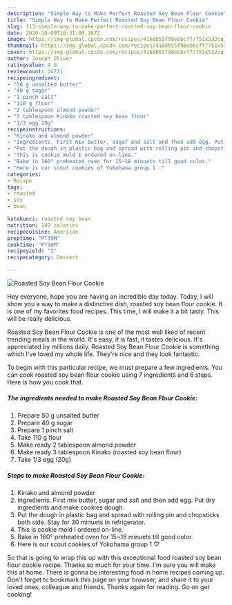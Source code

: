 ```yaml
---
description: "Simple Way to Make Perfect Roasted Soy Bean Flour Cookie"
title: "Simple Way to Make Perfect Roasted Soy Bean Flour Cookie"
slug: 113-simple-way-to-make-perfect-roasted-soy-bean-flour-cookie
date: 2020-10-09T18:31:00.387Z
image: https://img-global.cpcdn.com/recipes/4168b55f98ebbcff/751x532cq70/roasted-soy-bean-flour-cookie-recipe-main-photo.jpg
thumbnail: https://img-global.cpcdn.com/recipes/4168b55f98ebbcff/751x532cq70/roasted-soy-bean-flour-cookie-recipe-main-photo.jpg
cover: https://img-global.cpcdn.com/recipes/4168b55f98ebbcff/751x532cq70/roasted-soy-bean-flour-cookie-recipe-main-photo.jpg
author: Joseph Oliver
ratingvalue: 4.8
reviewcount: 24721
recipeingredient:
- "50 g unsalted butter"
- "40 g sugar"
- "1 pinch salt"
- "110 g flour"
- "2 tablespoon almond powder"
- "3 tablespoon Kinako roasted soy bean flour"
- "1/3 egg 20g"
recipeinstructions:
- "Kinako and almond powder"
- "Ingredients. First mix butter, sugar and salt and then add egg. Put dry ingredients and make cookies dough."
- "Put the dough in plastic bag and spread with rolling pin and chopsticks both side. Stay for 30 minuets in refrigerator."
- "This is cookie mold I ordered on-line."
- "Bake in 160° preheated oven for 15~18 minuets till good color."
- "Here is our scout cookies of Yokohama group 1 ♡"
categories:
- Recipe
tags:
- roasted
- soy
- bean

katakunci: roasted soy bean 
nutrition: 140 calories
recipecuisine: American
preptime: "PT39M"
cooktime: "PT50M"
recipeyield: "3"
recipecategory: Dessert

---
```



![Roasted Soy Bean Flour Cookie](https://img-global.cpcdn.com/recipes/4168b55f98ebbcff/751x532cq70/roasted-soy-bean-flour-cookie-recipe-main-photo.jpg)

Hey everyone, hope you are having an incredible day today. Today, I will show you a way to make a distinctive dish, roasted soy bean flour cookie. It is one of my favorites food recipes. This time, I will make it a bit tasty. This will be really delicious.



Roasted Soy Bean Flour Cookie is one of the most well liked of recent trending meals in the world. It's easy, it is fast, it tastes delicious. It's appreciated by millions daily. Roasted Soy Bean Flour Cookie is something which I've loved my whole life. They're nice and they look fantastic.


To begin with this particular recipe, we must prepare a few ingredients. You can cook roasted soy bean flour cookie using 7 ingredients and 6 steps. Here is how you cook that.

<!--inarticleads1-->

##### The ingredients needed to make Roasted Soy Bean Flour Cookie:

1. Prepare 50 g unsalted butter
1. Prepare 40 g sugar
1. Prepare 1 pinch salt
1. Take 110 g flour
1. Make ready 2 tablespoon almond powder
1. Make ready 3 tablespoon Kinako (roasted soy bean flour)
1. Take 1/3 egg (20g)




<!--inarticleads2-->

##### Steps to make Roasted Soy Bean Flour Cookie:

1. Kinako and almond powder
1. Ingredients. First mix butter, sugar and salt and then add egg. Put dry ingredients and make cookies dough.
1. Put the dough in plastic bag and spread with rolling pin and chopsticks both side. Stay for 30 minuets in refrigerator.
1. This is cookie mold I ordered on-line.
1. Bake in 160° preheated oven for 15~18 minuets till good color.
1. Here is our scout cookies of Yokohama group 1 ♡




So that is going to wrap this up with this exceptional food roasted soy bean flour cookie recipe. Thanks so much for your time. I'm sure you will make this at home. There is gonna be interesting food in home recipes coming up. Don't forget to bookmark this page on your browser, and share it to your loved ones, colleague and friends. Thanks again for reading. Go on get cooking!
